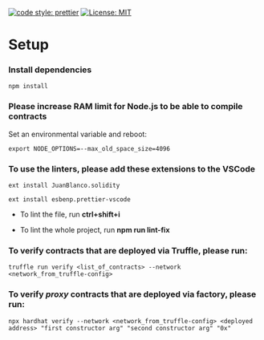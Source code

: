 [![code style: prettier](https://img.shields.io/badge/code_style-prettier-ff69b4.svg?style=square)](https://github.com/prettier/prettier) [![License: MIT](https://img.shields.io/badge/License-MIT-yellow.svg)](https://opensource.org/licenses/MIT)

# Setup
### Install dependencies

```npm install```

### Please increase RAM limit for Node.js to be able to compile contracts

Set an environmental variable and reboot:

```export NODE_OPTIONS=--max_old_space_size=4096```

### To use the linters, please add these extensions to the VSCode

```ext install JuanBlanco.solidity```

```ext install esbenp.prettier-vscode```

- To lint the file, run **ctrl+shift+i** 

- To lint the whole project, run **npm run lint-fix**

### To verify contracts that are deployed via Truffle, please run:

```truffle run verify <list_of_contracts> --network <network_from_truffle-config>```

### To verify _proxy_ contracts that are deployed via factory, please run:

```npx hardhat verify --network <network_from_truffle-config> <deployed address> "first constructor arg" "second constructor arg" "0x"```